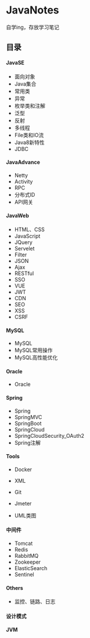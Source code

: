 # JavaNotes
自学ing，存放学习笔记



## 目录

#### JavaSE

- 面向对象
- Java集合
- 常用类
- 异常
- 枚举类和注解
- 泛型
- 反射
- 多线程
- File类和IO流
- Java8新特性
- JDBC

#### JavaAdvance

- Netty
- Activity
- RPC
- 分布式ID
- API网关

#### JavaWeb

- HTML、CSS
- JavaScript
- JQuery
- Servelet
- Filter
- JSON
- Ajax
- RESTful
- SSO
- VUE
- JWT
- CDN
- SEO
- XSS
- CSRF

#### MySQL

- MySQL
- MySQL常用操作
- MySQL高性能优化

#### Oracle

- Oracle

#### Spring

- Spring
- SpringMVC
- SpringBoot
- SpringCloud
- SpringCloudSecurity_OAuth2
- Spring注解

#### Tools

- Docker

- XML
- Git
- Jmeter
- UML类图

#### 中间件

- Tomcat
- Redis
- RabbitMQ
- Zookeeper
- ElasticSearch
- Sentinel

#### Others

- 监控、链路、日志

#### 设计模式

#### JVM